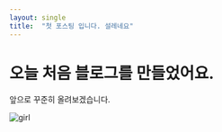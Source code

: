 ```yaml
---
layout: single
title:  "첫 포스팅 입니다. 설레네요"
---
```


# 오늘 처음 블로그를 만들었어요.

앞으로 꾸준히 올려보겠습니다. 

![girl](C:\myData\2022\03-projects\kiara413-github-blog\kiara413.github.io\images\2022-03-05-first\girl.jpg)
